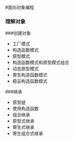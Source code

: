#面向对象编程
### 理解对象

###创建对象
- 工厂模式
- 构造函数模式
- 原型模式
- 构造函数模式和原型模式组合
- 动态原型模式
- 寄生构造函数模式
- 稳妥构造函数模式 

###继承
- 原型链
- 使用构造函数
- 组合继承
- 原型式继承
- 寄生式继承
- 寄生组合式继承
